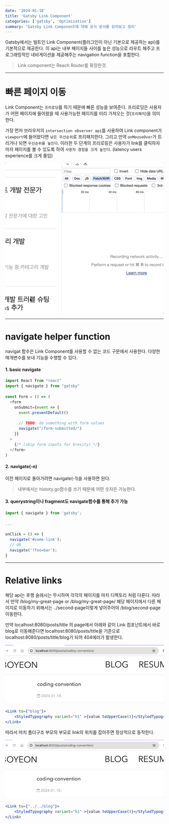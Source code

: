 ```yaml
---
date: '2024-01-18'
title: 'Gatsby Link Component'
categories: ['gatsby', 'Optimization']
summary: 'Gatsby Link Component에 대해 공식 문서를 읽어보고 정리'
---
```


Gatsby에서는 빌트인 Link Component(플러그인이 아닌 기본으로 제공하는 api)를 기본적으로 제공한다. 이 api는 내부 페이지들 사이를 높은 성능으로 라우트 해주고 프로그래밍적인 네비게이션을 제공해주는 navigation function을 포함한다.

> Link component는 Reach Router를 확장한것.

---

# 빠른 페이지 이동
Link Component는 `프리로딩`를 하기 때문에 빠른 성능을 보여준다. 프리로딩은 사용자가 어떤 페이지에 들어왔을 때 사용가능한 페이지를 미리 가져오는 것(`프리패치`)을 의미한다. 

가장 먼저 브라우저의 `intersection observer api`를 사용하여 Link component가 `viewport`에 들어왔다면 `낮은 우선순위`로 프리패치한다. 그리고 만약 `onMouseOver`가 트리거나 되면 `우선순위를 높인다`. 이러한 두 단계의 프리로링은 사용자가 link를 클릭하자마자 페이지를 볼 수 있도록 하여 `사용자 경험을 크게 높인다`. (latency users experience를 크게 줄임)

![프리로딩 동작 캡쳐](./assets/preloading.gif)

---

#  navigate helper function
navigat 함수은  Link Component를 사용할 수 없는 코드 구문에서 사용한다. 다양한 매개변수를 보내 기능을 수행할 수 있다.
#### 1. basic navigate
```javascript
import React from "react"
import { navigate } from "gatsby"

const Form = () => (
  <form
    onSubmit={event => {
      event.preventDefault()

      // TODO: do something with form values
      navigate("/form-submitted/")
    }}
  >
    {/* (skip form inputs for brevity) */}
  </form>
)
```

#### 2. navigate(-n)
이전 페이지로 돌아가려면 navigate(-1)을 사용하면 된다. 
>  내부에서는 histoty.go함수를 쓰기 때문에 어떤 숫자든 가능한다.

#### 3. querystring이나 fragment도 navigate함수를 통해 추가 가능
```javascript
import { navigate } from 'gatsby';

...

onClick = () => {
  navigate('#some-link');
  // OR
  navigate('?foo=bar');
}
```

---

# Relative links
해당 api는 후행 슬래시는 무시하며 각각의 페이지를 마치 디렉토리 처럼 다룬다. 따라서 만약 /blog/my-great-page or /blog/my-great-page/ 해당 페이지에서 다른 페이지로 이동하기 위해서는 ../second-page이렇게 넣어주어야 /blog/second-page 이동한다.

만약 localhost:8080/posts/title 의 page에서 아래와 같이 Link 컴포넌트에서 바로 blog로 이동해준다면 localhost:8080/posts/title을 기준으로 localhost:8080/posts/title/blog가 되어 404에러가 발생한다.

![프리로딩 동작 캡쳐](./assets/relative-link-fail.gif)

```jsx
<Link to={"blog"}>
    <StyledTypography variant="h1" >{value.toUpperCase()}</StyledTypography>
</Link>
```

따라서 마치 폴더구조 부모의 부모로 link의 위치를 잡아주면 정상적으로 동작한다.

![프리로딩 동작 캡쳐](./assets/relative-link-success.gif)
```jsx
<Link to={"../../blog"}>
    <StyledTypography variant="h1" >{value.toUpperCase()}</StyledTypography>
</Link>
```